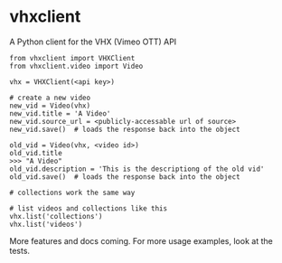 # vhxclient
A Python client for the VHX (Vimeo OTT) API

```
from vhxclient import VHXClient
from vhxclient.video import Video

vhx = VHXClient(<api key>)

# create a new video
new_vid = Video(vhx)
new_vid.title = 'A Video'
new_vid.source_url = <publicly-accessable url of source>
new_vid.save()  # loads the response back into the object

old_vid = Video(vhx, <video id>)
old_vid.title
>>> "A Video"
old_vid.description = 'This is the descriptiong of the old vid'
old_vid.save()  # loads the response back into the object

# collections work the same way

# list videos and collections like this
vhx.list('collections')
vhx.list('videos')
```

More features and docs coming.  For more usage examples, look at the tests.
